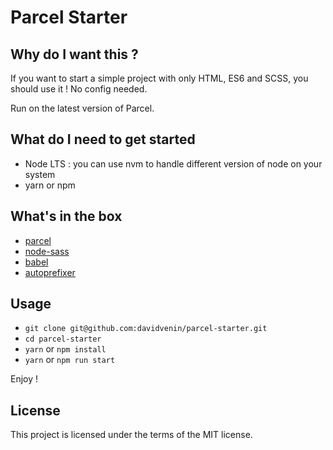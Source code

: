 # Parcel Starter

## Why do I want this ?

If you want to start a simple project with only HTML, ES6 and SCSS, you should use it !
No config needed.

Run on the latest version of Parcel.

## What do I need to get started

* Node LTS : you can use nvm to handle different version of node on your system
* yarn or npm

## What's in the box

* [parcel](https://parceljs.org/)
* [node-sass](https://github.com/sass/node-sass)
* [babel](https://babeljs.io/)
* [autoprefixer](https://github.com/postcss/autoprefixer)

## Usage

* `git clone git@github.com:davidvenin/parcel-starter.git`
* `cd parcel-starter`
* `yarn` or `npm install`
* `yarn` or `npm run start`

Enjoy !

## License
This project is licensed under the terms of the MIT license.
